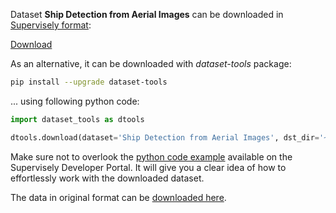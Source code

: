 Dataset **Ship Detection from Aerial Images** can be downloaded in [Supervisely format](https://developer.supervisely.com/api-references/supervisely-annotation-json-format):

 [Download](https://assets.supervisely.com/remote/eyJsaW5rIjogImZzOi8vYXNzZXRzLzEzMjlfU2hpcCBEZXRlY3Rpb24gZnJvbSBBZXJpYWwgSW1hZ2VzL3NoaXAtZGV0ZWN0aW9uLWZyb20tYWVyaWFsLWltYWdlcy1EYXRhc2V0TmluamEudGFyIiwgInNpZyI6ICJjbVpDOUUrTzVNU0NXbDBRblliU1F5Q3RzR00xcGlYTFc3UzBlWDYrWUlzPSJ9)

As an alternative, it can be downloaded with *dataset-tools* package:
``` bash
pip install --upgrade dataset-tools
```

... using following python code:
``` python
import dataset_tools as dtools

dtools.download(dataset='Ship Detection from Aerial Images', dst_dir='~/dataset-ninja/')
```
Make sure not to overlook the [python code example](https://developer.supervisely.com/getting-started/python-sdk-tutorials/iterate-over-a-local-project) available on the Supervisely Developer Portal. It will give you a clear idea of how to effortlessly work with the downloaded dataset.

The data in original format can be [downloaded here](https://www.kaggle.com/datasets/andrewmvd/ship-detection/download?datasetVersionNumber=1).